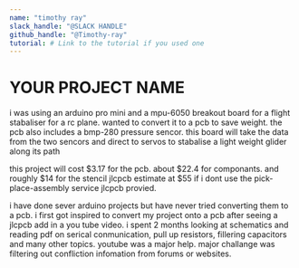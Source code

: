 ```yaml
---
name: "timothy ray"
slack_handle: "@SLACK HANDLE"
github_handle: "@Timothy-ray"
tutorial: # Link to the tutorial if you used one
---   
```


# YOUR PROJECT NAME

<!-- Describe your board in 2-3 sentences. What are you making? What will it do? -->
i was using an arduino pro mini and a mpu-6050 breakout board for a flight stabaliser for a rc plane. wanted to convert it to a pcb to save weight. 
the pcb also includes a bmp-280 pressure sencor. this board will take the data from the two sencors and direct to servos to stabalise a light weight glider along its path


<!-- How much is it going to cost? -->
this project will cost $3.17 for the pcb. about $22.4 for componants. and roughly $14 for the stencil
jlcpcb estimate at $55 if i dont use the pick-place-assembly service jlcpcb provied.


<!-- Tell us a little bit about your design process. What were some challenges? What helped? ***Totally optional*** -->

i have done sever arduino projects but have never tried converting them to a pcb. i first got inspired to convert my project onto a pcb after seeing a jlcpcb add in a you tube video.
i spent 2 months looking at schematics and reading pdf on serical conmunication, pull up resistors, fillering capacitors and many other topics. youtube was a major help.
major challange was filtering out confliction infomation from forums or websites.
